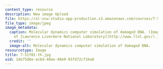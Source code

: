 ```yaml
---
content_type: resource
description: New image Upload
file: https://ol-ocw-studio-app-production.s3.amazonaws.com/courses/7-51-graduate-biochemistry-fall-2001/1de75d6eacbd40ae48e993fd72cf34a0_7-51f01-th.jpg
file_type: image/jpeg
image_metadata:
  caption: Molecular dynamics computer simulation of damaged DNA. (Image courtesy
    of [Lawrence Livermore National Laboratory](http://www.llnl.gov/).)
  credit: ''
  image-alt: Molecular dynamics computer simulation of damaged DNA.
resourcetype: Image
title: 7-51f01-th.jpg
uid: 1de75d6e-acbd-40ae-48e9-93fd72cf34a0
---
```

